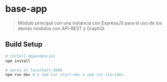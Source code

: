 # base-app

> Módulo principal con una instancia con ExpressJS para el uso de los demás módulos con API-REST y GraphQl

## Build Setup

``` bash
# install dependencies
npm install

# serve at localhost:3000
npm run dev # o npm run start-dev o npm run startdev
